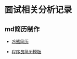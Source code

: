 # 面试相关分析记录

## md简历制作

- [冷熊简历](http://cv.ftqq.com/#)

- [程序员简历模板](https://github.com/geekcompany/ResumeSample)